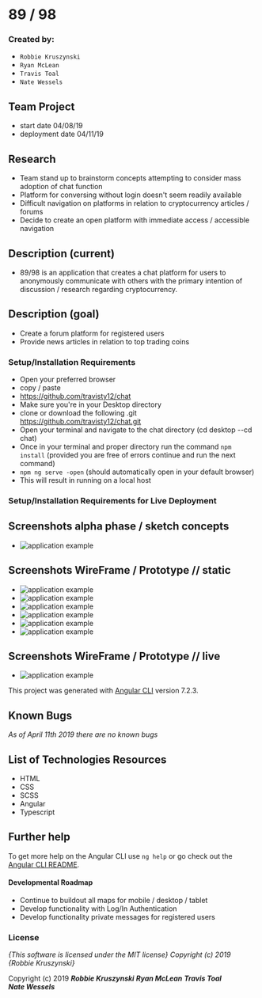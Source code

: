 # 89 / 98

### Created by:
* `Robbie Kruszynski`
* `Ryan McLean`
* `Travis Toal`
* `Nate Wessels`


## Team Project
* start date 04/08/19
* deployment date 04/11/19

## Research
* Team stand up to brainstorm concepts attempting to consider mass adoption of chat function
* Platform for conversing without login doesn't seem readily available
* Difficult navigation on platforms in relation to cryptocurrency articles / forums
* Decide to create an open platform with immediate access / accessible navigation


## Description (current)
* 89/98 is an application that creates a chat platform for users to anonymously communicate with others with the primary intention of discussion / research regarding cryptocurrency.


## Description (goal)
* Create a forum platform for registered users
* Provide news articles in relation to top trading coins

### Setup/Installation Requirements
* Open your preferred browser
* copy / paste
* https://github.com/travisty12/chat
* Make sure you're in your Desktop directory
* clone or download the following .git https://github.com/travisty12/chat.git
* Open your terminal and navigate to the chat directory
(cd desktop --cd chat)
* Once in your terminal and proper directory run the command
`npm install` (provided you are free of errors continue and run the next command)
* `npm ng serve -open` (should automatically open in your default browser)
*  This will result in running on a local host

### Setup/Installation Requirements for Live Deployment


## Screenshots alpha phase / sketch concepts
* ![application example](src/assets/img/sketch.jpg)

## Screenshots WireFrame / Prototype // static
* ![application example](src/assets/img/splash.png)
* ![application example](src/assets/img/home.png)
* ![application example](src/assets/img/menu.png)
* ![application example](src/assets/img/chat.png)
* ![application example](src/assets/img/forum.png)
* ![application example](src/assets/img/news.png)

## Screenshots WireFrame / Prototype // live
* ![application example](src/assets/img/screenProto.gif)

This project was generated with [Angular CLI](https://github.com/angular/angular-cli) version 7.2.3.


## Known Bugs
_As of April 11th 2019 there are no known bugs_


## List of Technologies Resources
* HTML
* CSS
* SCSS
* Angular
* Typescript

## Further help

To get more help on the Angular CLI use `ng help` or go check out the [Angular CLI README](https://github.com/angular/angular-cli/blob/master/README.md).

#### Developmental Roadmap
* Continue to buildout all maps for mobile / desktop / tablet
* Develop functionality with Log/In Authentication
* Develop functionality private messages for registered users

### License

*{This software is licensed under the MIT license} Copyright (c) 2019 {Robbie Kruszynski}*

Copyright (c) 2019
**_Robbie Kruszynski_**
**_Ryan McLean_**
**_Travis Toal_**  
**_Nate Wessels_**
